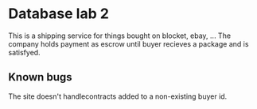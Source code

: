 # Database lab 2
This is a shipping service for things bought on blocket, ebay, ... The company holds payment as escrow until buyer recieves
a package and is satisfyed.

## Known bugs
The site doesn't handlecontracts added to a non-existing buyer id.
